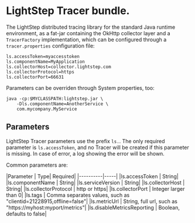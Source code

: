 # LightStep Tracer bundle.

The LightStep distributed tracing library for the standard Java runtime environment, as a fat-jar containing the
OkHttp collector layer and a `TracerFactory` implementation, which can be configured through a `tracer.properties`
configuration file:

```properties
ls.accessToken=myaccesstoken
ls.componentName=MyApplication
ls.collectorHost=collector.lightstep.com
ls.collectorProtocol=https
ls.collectorPort=66631
``` 

Parameters can be overriden through System properties, too:

```
java -cp:$MYCLASSPATH:lightstep.jar \
	-Dls.componentName=AnotherService \
	com.mycompany.MyService
```

## Parameters

LightStep Tracer parameters use the prefix `ls.`. The only required parameter is `ls.accessToken`, and no Tracer will be created if this parameter is missing. In case of error, a log showing the error will be shown.

Common parameters are:

|Parameter | Type| Required|
|----------|-----|
|ls.accessToken | String|
|ls.componentName | String|
|ls.serviceVersion | String|
|ls.collectorHost | String|
|ls.collectorProtocol | http or https|
|ls.collectorPort | Integer larger than 0|
|ls.tags | Comma separates values, such as "clientid=21228915,offline=false"|
|ls.metricUrl | String, full url, such as "https://myhost:myport/metrics"|
|ls.disableMetricsReporting | Boolean, defaults to false|
